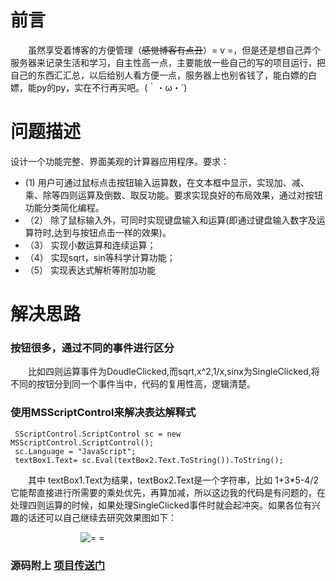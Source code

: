 # 前言
&emsp;&emsp;虽然享受着博客的方便管理（~~感觉博客有点丑~~）= v =，但是还是想自己弄个服务器来记录生活和学习，自主性高一点，主要能放一些自己的写的项目运行，把自己的东西汇汇总，以后给别人看方便一点，服务器上也别省钱了，能白嫖的白嫖，能py的py，实在不行再买吧。(｀・ω・´)

# 问题描述

设计一个功能完整、界面美观的计算器应用程序。要求：
 - (1)    用户可通过鼠标点击按钮输入运算数，在文本框中显示，实现加、减、乘、除等四则运算及倒数、取反功能。要求实现良好的布局效果，通过对按钮功能分类简化编程。
- （2）	除了鼠标输入外，可同时实现键盘输入和运算(即通过键盘输入数字及运算符时,达到与按钮点击一样的效果)。
- （3）	实现小数运算和连续运算；
- （4）	实现sqrt，sin等科学计算功能；
- （5）	实现表达式解析等附加功能

# 解决思路
### 按钮很多，通过不同的事件进行区分
&emsp;&emsp;比如四则运算事件为DoudleClicked,而sqrt,x^2,1/x,sinx为SingleClicked,将不同的按钮分到同一个事件当中，代码的复用性高，逻辑清楚。

### 使用MSScriptControl来解决表达解释式
     SScriptControl.ScriptControl sc = new MSScriptControl.ScriptControl();
     sc.Language = "JavaScript";
     textBox1.Text= sc.Eval(textBox2.Text.ToString()).ToString();
&emsp;&emsp;其中 textBox1.Text为结果，textBox2.Text是一个字符串，比如  1+3*5-4/2 它能帮直接进行所需要的乘处优先，再算加减，所以这边我的代码是有问题的，在处理四则运算的时候，如果处理SingleClicked事件时就会起冲突。如果各位有兴趣的话还可以自己继续去研究效果图如下：

&emsp;&emsp;&emsp;&emsp;&emsp;&emsp;&emsp;&emsp;![= =](https://i.loli.net/2020/03/17/G4PQiRCXvpwZ6mD.png)

### 源码附上 [项目传送门](https://github.com/taoyeh/Calculator)
